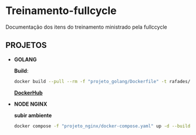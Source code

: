 # Treinamento-fullcycle

Documentação dos itens do treinamento ministrado pela fullccycle

## PROJETOS

- **GOLANG**
  
  **Build**:

   ~~~bash
   docker build --pull --rm -f "projeto_golang/Dockerfile" -t rafades/fullcycle-go:1.0.0 "projeto_golang"
   ~~~

  [**DockerHub**](https://hub.docker.com/repository/docker/rafades/fullcycle-go/general)

- **NODE NGINX**
  
  **subir ambiente**

  ~~~bash
  docker compose -f "projeto_nginx/docker-compose.yaml" up -d --build
  ~~~
  